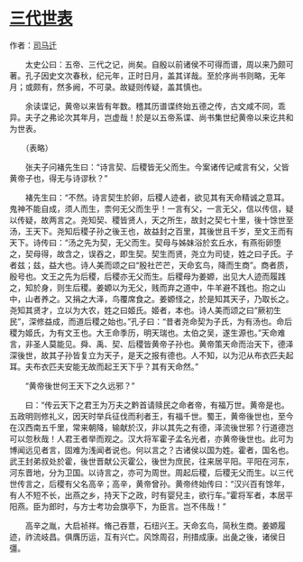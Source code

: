 # [三代世表](http://so.gushiwen.org/guwen/bookv_100.aspx)

作者：[司马迁](http://so.gushiwen.org/author_608.aspx)

　　太史公曰：五帝、三代之记，尚矣。自殷以前诸侯不可得而谱，周以来乃颇可著。孔子因史文次春秋，纪元年，正时日月，盖其详哉。至於序尚书则略，无年月；或颇有，然多阙，不可录。故疑则传疑，盖其慎也。

　　余读谍记，黄帝以来皆有年数。稽其历谱谍终始五德之传，古文咸不同，乖异。夫子之弗论次其年月，岂虚哉！於是以五帝系谍、尚书集世纪黄帝以来讫共和为世表。

　　（表略）

　　张夫子问褚先生曰：“诗言契、后稷皆无父而生。今案诸传记咸言有父，父皆黄帝子也，得无与诗谬秋？”

　　褚先生曰：“不然。诗言契生於卵，后稷人迹者，欲见其有天命精诚之意耳。鬼神不能自成，须人而生，柰何无父而生乎！一言有父，一言无父，信以传信，疑以传疑，故两言之。尧知契、稷皆贤人，天之所生，故封之契七十里，後十馀世至汤，王天下。尧知后稷子孙之後王也，故益封之百里，其後世且千岁，至文王而有天下。诗传曰：“汤之先为契，无父而生。契母与姊妹浴於玄丘水，有燕衔卵堕之，契母得，故含之，误吞之，即生契。契生而贤，尧立为司徒，姓之曰子氏。子者兹；兹，益大也。诗人美而颂之曰“殷社芒芒，天命玄鸟，降而生商”。商者质，殷号也。文王之先为后稷，后稷亦无父而生。后稷母为姜嫄，出见大人迹而履践之，知於身，则生后稷。姜嫄以为无父，贱而弃之道中，牛羊避不践也。抱之山中，山者养之。又捐之大泽，鸟覆席食之。姜嫄怪之，於是知其天子，乃取长之。尧知其贤才，立以为大农，姓之曰姬氏。姬者，本也。诗人美而颂之曰“厥初生民”，深修益成，而道后稷之始也。”孔子曰：“昔者尧命契为子氏，为有汤也。命后稷为姬氏，为有文王也。大王命季历，明天瑞也。太伯之吴，遂生源也。”天命难言，非圣人莫能见。舜、禹、契、后稷皆黄帝子孙也。黄帝策天命而治天下，德泽深後世，故其子孙皆复立为天子，是天之报有德也。人不知，以为氾从布衣匹夫起耳。夫布衣匹夫安能无故而起王天下乎？其有天命然。”

　　“黄帝後世何王天下之久远邪？”

　　曰：“传云天下之君王为万夫之黔首请赎民之命者帝，有福万世。黄帝是也。五政明则修礼义，因天时举兵征伐而利者王，有福千世。蜀王，黄帝後世也，至今在汉西南五千里，常来朝降，输献於汉，非以其先之有德，泽流後世邪？行道德岂可以忽秋哉！人君王者举而观之。汉大将军霍子孟名光者，亦黄帝後世也。此可为博闻远见者言，固难为浅闻者说也。何以言之？古诸侯以国为姓。霍者，国名也。武王封弟叔处於霍，後世晋献公灭霍公，後世为庶民，往来居平阳。平阳在河东，河东晋地，分为卫国。以诗言之，亦可为周世。周起后稷，后稷无父而生。以三代世传言之，后稷有父名高辛；高辛，黄帝曾孙。黄帝终始传曰：“汉兴百有馀年，有人不短不长，出燕之乡，持天下之政，时有婴兒主，欲行车。”霍将军者，本居平阳燕。臣为郎时，与方士考功会旗亭下，为臣言。岂不伟哉！”

　　高辛之胤，大启祯祥。脩己吞薏，石纽兴王。天命玄鸟，简秋生商。姜嫄履迹，祚流岐昌。俱膺历运，互有兴亡。风馀周召，刑措成康。出彘之後，诸侯日彊。

